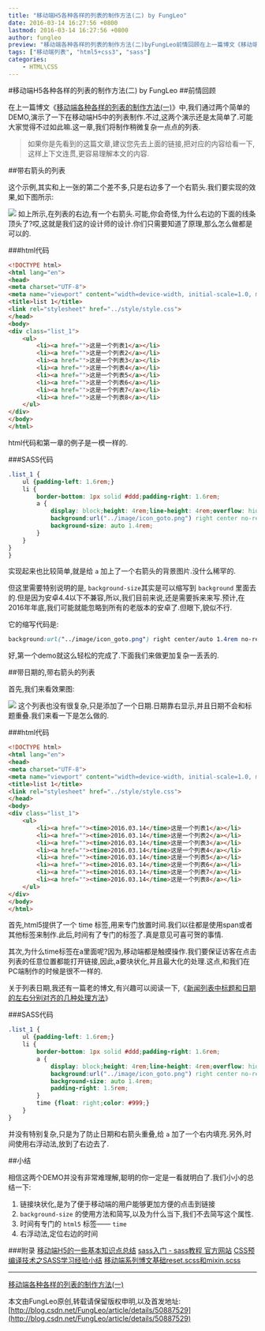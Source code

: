 ```yaml
---
title: "移动端H5各种各样的列表的制作方法(二) by FungLeo"
date: 2016-03-14 16:27:56 +0800
lastmod: 2016-03-14 16:27:56 +0800
author: fungleo
preview: "移动端各种各样的列表的制作方法(二)byFungLeo前情回顾在上一篇博文《移动端各种各样的列表的制作方法(一)》中,我们通过两个简单的DEMO,演示了一下在移动端H5中的列表制作.不过,这两个演示还是太简单了.可能大家觉得不过如此嘛.这一章,我们将制作稍微复杂一点点的列表.如果你是先看到的这篇文章,建议您先去上面的链接,把对应的内容给看一下,这样上下文连贯,更容易理解本文的内容.带右箭"
tags: ["移动端列表", "html5+css3", "sass"]
categories:
    - HTML\CSS
---
```


#移动端H5各种各样的列表的制作方法(二) by FungLeo
##前情回顾

在上一篇博文《[移动端各种各样的列表的制作方法(一)](http://blog.csdn.net/fungleo/article/details/50886680)》中,我们通过两个简单的DEMO,演示了一下在移动端H5中的列表制作.不过,这两个演示还是太简单了.可能大家觉得不过如此嘛.这一章,我们将制作稍微复杂一点点的列表.

>如果你是先看到的这篇文章,建议您先去上面的链接,把对应的内容给看一下,这样上下文连贯,更容易理解本文的内容.

##带右箭头的列表

这个示例,其实和上一张的第二个差不多,只是右边多了一个右箭头.我们要实现的效果,如下图所示:

![](https://raw.githubusercontent.com/fengcms/articles/master/image/7c/c9b8d149dd475dd542dc4bada6d853.jpg)
如上所示,在列表的右边,有一个右箭头.可能,你会奇怪,为什么右边的下面的线条顶头了?哎,这就是我们这的设计师的设计.你们只需要知道了原理,那么怎么做都是可以的.

###html代码
```html
<!DOCTYPE html>
<html lang="en">
<head>
<meta charset="UTF-8">
<meta name="viewport" content="width=device-width, initial-scale=1.0, maximum-scale=1.0, user-scalable=0" />
<title>list 1</title>
<link rel="stylesheet" href="../style/style.css">
</head>
<body>
<div class="list_1">
	<ul>
		<li><a href="">这是一个列表1</a></li>
		<li><a href="">这是一个列表2</a></li>
		<li><a href="">这是一个列表3</a></li>
		<li><a href="">这是一个列表4</a></li>
		<li><a href="">这是一个列表5</a></li>
		<li><a href="">这是一个列表6</a></li>
		<li><a href="">这是一个列表7</a></li>
		<li><a href="">这是一个列表8</a></li>
	</ul>
</div>
</body>
</html>
```
html代码和第一章的例子是一模一样的.

###SASS代码

```css
.list_1 {
	ul {padding-left: 1.6rem;}
	li {
		border-bottom: 1px solid #ddd;padding-right: 1.6rem;
		a {
			display: block;height: 4rem;line-height: 4rem;overflow: hidden;font-size: 1.4rem;
			background:url("../image/icon_goto.png") right center no-repeat;
			background-size: auto 1.4rem;
		}
	}
}
}
```
实现起来也比较简单,就是给 `a` 加上了一个右箭头的背景图片.没什么稀罕的.

但这里需要特别说明的是, `background-size`其实是可以缩写到 `background` 里面去的.但是因为安卓4.4以下不兼容,所以,我们目前来说,还是需要拆来来写.预计,在2016年年底,我们可能就能忽略到所有的老版本的安卓了.但眼下,貌似不行.

它的缩写代码是:

```css
background:url("../image/icon_goto.png") right center/auto 1.4rem no-repeat;
```
好,第一个demo就这么轻松的完成了.下面我们来做更加复杂一丢丢的.

##带日期的,带右箭头的列表

首先,我们来看效果图:

![](https://raw.githubusercontent.com/fengcms/articles/master/image/12/acaf26b45c513ff1c31615d7e94c32.jpg)
这个列表也没有很复杂,只是添加了一个日期.日期靠右显示,并且日期不会和标题重叠.我们来看一下是怎么做的.

###html代码
```html
<!DOCTYPE html>
<html lang="en">
<head>
<meta charset="UTF-8">
<meta name="viewport" content="width=device-width, initial-scale=1.0, maximum-scale=1.0, user-scalable=0" />
<title>list 1</title>
<link rel="stylesheet" href="../style/style.css">
</head>
<body>
<div class="list_1">
	<ul>
		<li><a href=""><time>2016.03.14</time>这是一个列表1</a></li>
		<li><a href=""><time>2016.03.14</time>这是一个列表2</a></li>
		<li><a href=""><time>2016.03.14</time>这是一个列表3</a></li>
		<li><a href=""><time>2016.03.14</time>这是一个列表4</a></li>
		<li><a href=""><time>2016.03.14</time>这是一个列表5</a></li>
		<li><a href=""><time>2016.03.14</time>这是一个列表6</a></li>
		<li><a href=""><time>2016.03.14</time>这是一个列表7</a></li>
		<li><a href=""><time>2016.03.14</time>这是一个列表8</a></li>
	</ul>
</div>
</body>
</html>
```

首先,html5提供了一个 time 标签,用来专门放置时间.我们以往都是使用span或者其他标签来制作.此后,时间有了专门的标签了.真是意见可喜可贺的事情.

其次,为什么time标签在a里面呢?因为,移动端都是触摸操作.我们要保证访客在点击列表的任意位置都能打开链接,因此,a要块状化,并且最大化的处理.这点,和我们在PC端制作的时候是很不一样的.

关于列表日期,我还有一篇老的博文,有兴趣可以阅读一下,《[新闻列表中标题和日期的左右分别对齐的几种处理方法](http://blog.csdn.net/fungleo/article/details/50315437)》

###SASS代码

```css
.list_1 {
	ul {padding-left: 1.6rem;}
	li {
		border-bottom: 1px solid #ddd;padding-right: 1.6rem;
		a {
			display: block;height: 4rem;line-height: 4rem;overflow: hidden;font-size: 1.4rem;
			background:url("../image/icon_goto.png") right center no-repeat;
			background-size: auto 1.4rem;
			padding-right: 1.5rem;
		}
		time {float: right;color: #999;}
	}
}
```

并没有特别复杂,只是为了防止日期和右箭头重叠,给 `a` 加了一个右内填充.另外,时间使用右浮动法,放到了右边去了.

##小结

相信这两个DEMO并没有非常难理解,聪明的你一定是一看就明白了.我们小小的总结一下:

1. 链接块状化,是为了便于移动端的用户能够更加方便的点击到链接
2. `background-size` 的使用方法和简写,以及为什么当下,我们不去简写这个属性.
3. 时间有专门的 `html5` 标签—— `time`
4. 右浮动法,定位右边的时间

###附录
[移动端H5的一些基本知识点总结](http://blog.csdn.net/fungleo/article/details/50811739)
[sass入门 - sass教程 官方网站](http://www.w3cplus.com/sassguide/)
[CSS预编译技术之SASS学习经验小结](http://blog.csdn.net/fungleo/article/details/50851192)
[移动端系列博文基础reset.scss和mixin.scss](http://blog.csdn.net/fungleo/article/details/50877720)
- - -
[移动端各种各样的列表的制作方法(一)](http://blog.csdn.net/fungleo/article/details/50886680)

本文由FungLeo原创,转载请保留版权申明,以及首发地址: [http://blog.csdn.net/FungLeo/article/details/50887529](http://blog.csdn.net/FungLeo/article/details/50887529)